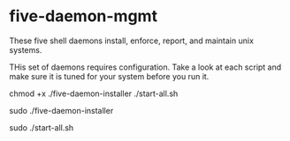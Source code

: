 five-daemon-mgmt
================

These five shell daemons install, enforce, report, and maintain unix systems.

THis set of daemons requires configuration. Take a look at each script and make sure it is tuned
for your system before you run it.

chmod +x ./five-daemon-installer ./start-all.sh

sudo ./five-daemon-installer

sudo ./start-all.sh
